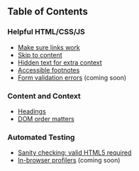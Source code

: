 ## Table of Contents

### Helpful HTML/CSS/JS

- [Make sure links work](./code/fix-links/)
- [Skip to content](./code/skip-links/)
- [Hidden text for extra context](./code/hidden-text/)
- [Accessible footnotes](./code/footnotes/)
- [Form validation errors](./code/validation/) (coming soon)

### Content and Context

- [Headings](./content/headings/)
- [DOM order matters](./content/order-matters/)

### Automated Testing

- [Sanity checking: valid HTML5 required](./tests/valid-html/)
- [In-browser profilers](./tests/in-browser-profilers/) (coming soon)
